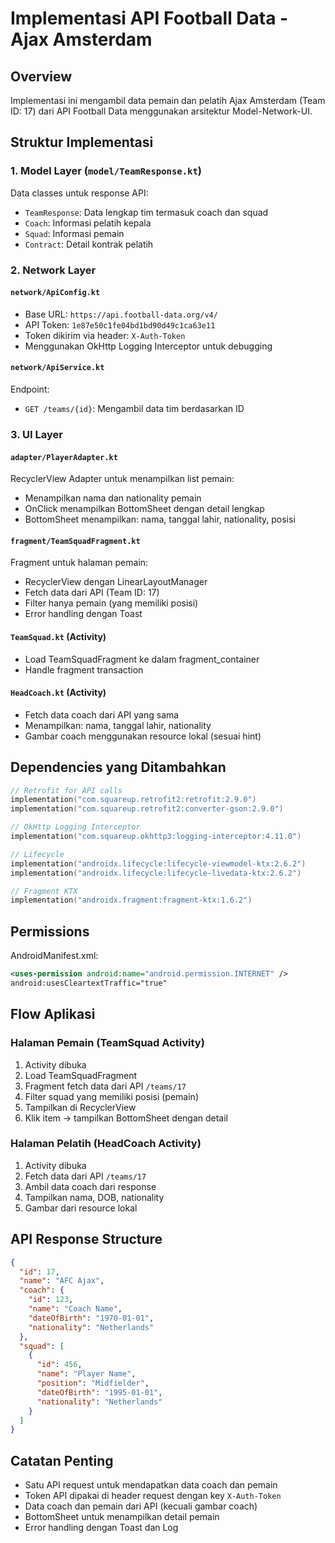 # Implementasi API Football Data - Ajax Amsterdam

## Overview
Implementasi ini mengambil data pemain dan pelatih Ajax Amsterdam (Team ID: 17) dari API Football Data menggunakan arsitektur Model-Network-UI.

## Struktur Implementasi

### 1. Model Layer (`model/TeamResponse.kt`)
Data classes untuk response API:
- `TeamResponse`: Data lengkap tim termasuk coach dan squad
- `Coach`: Informasi pelatih kepala
- `Squad`: Informasi pemain
- `Contract`: Detail kontrak pelatih

### 2. Network Layer
#### `network/ApiConfig.kt`
- Base URL: `https://api.football-data.org/v4/`
- API Token: `1e87e50c1fe04bd1bd90d49c1ca63e11`
- Token dikirim via header: `X-Auth-Token`
- Menggunakan OkHttp Logging Interceptor untuk debugging

#### `network/ApiService.kt`
Endpoint:
- `GET /teams/{id}`: Mengambil data tim berdasarkan ID

### 3. UI Layer

#### `adapter/PlayerAdapter.kt`
RecyclerView Adapter untuk menampilkan list pemain:
- Menampilkan nama dan nationality pemain
- OnClick menampilkan BottomSheet dengan detail lengkap
- BottomSheet menampilkan: nama, tanggal lahir, nationality, posisi

#### `fragment/TeamSquadFragment.kt`
Fragment untuk halaman pemain:
- RecyclerView dengan LinearLayoutManager
- Fetch data dari API (Team ID: 17)
- Filter hanya pemain (yang memiliki posisi)
- Error handling dengan Toast

#### `TeamSquad.kt` (Activity)
- Load TeamSquadFragment ke dalam fragment_container
- Handle fragment transaction

#### `HeadCoach.kt` (Activity)
- Fetch data coach dari API yang sama
- Menampilkan: nama, tanggal lahir, nationality
- Gambar coach menggunakan resource lokal (sesuai hint)

## Dependencies yang Ditambahkan
```kotlin
// Retrofit for API calls
implementation("com.squareup.retrofit2:retrofit:2.9.0")
implementation("com.squareup.retrofit2:converter-gson:2.9.0")

// OkHttp Logging Interceptor
implementation("com.squareup.okhttp3:logging-interceptor:4.11.0")

// Lifecycle
implementation("androidx.lifecycle:lifecycle-viewmodel-ktx:2.6.2")
implementation("androidx.lifecycle:lifecycle-livedata-ktx:2.6.2")

// Fragment KTX
implementation("androidx.fragment:fragment-ktx:1.6.2")
```

## Permissions
AndroidManifest.xml:
```xml
<uses-permission android:name="android.permission.INTERNET" />
android:usesCleartextTraffic="true"
```

## Flow Aplikasi

### Halaman Pemain (TeamSquad Activity)
1. Activity dibuka
2. Load TeamSquadFragment
3. Fragment fetch data dari API `/teams/17`
4. Filter squad yang memiliki posisi (pemain)
5. Tampilkan di RecyclerView
6. Klik item → tampilkan BottomSheet dengan detail

### Halaman Pelatih (HeadCoach Activity)
1. Activity dibuka
2. Fetch data dari API `/teams/17`
3. Ambil data coach dari response
4. Tampilkan nama, DOB, nationality
5. Gambar dari resource lokal

## API Response Structure
```json
{
  "id": 17,
  "name": "AFC Ajax",
  "coach": {
    "id": 123,
    "name": "Coach Name",
    "dateOfBirth": "1970-01-01",
    "nationality": "Netherlands"
  },
  "squad": [
    {
      "id": 456,
      "name": "Player Name",
      "position": "Midfielder",
      "dateOfBirth": "1995-01-01",
      "nationality": "Netherlands"
    }
  ]
}
```

## Catatan Penting
- Satu API request untuk mendapatkan data coach dan pemain
- Token API dipakai di header request dengan key `X-Auth-Token`
- Data coach dan pemain dari API (kecuali gambar coach)
- BottomSheet untuk menampilkan detail pemain
- Error handling dengan Toast dan Log

